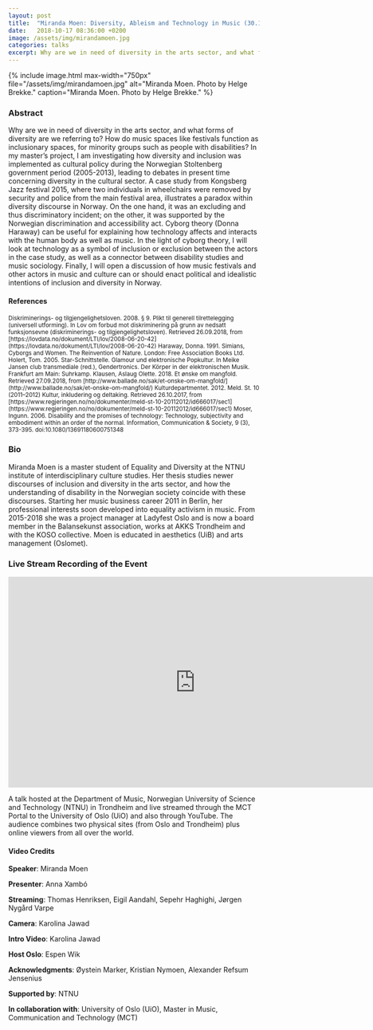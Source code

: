 ```yaml
---
layout: post
title:  "Miranda Moen: Diversity, Ableism and Technology in Music (30.10.18)"
date:   2018-10-17 08:36:00 +0200
image: /assets/img/mirandamoen.jpg
categories: talks
excerpt: Why are we in need of diversity in the arts sector, and what forms of diversity are we referring to? How do music spaces like festivals function as inclusionary spaces, for minority groups such as people with disabilities? In my master’s project, I am investigating how diversity and inclusion was implemented as cultural policy during the Norwegian Stoltenberg government period (2005-2013), leading to debates in present time concerning diversity in the cultural sector.
---
```


{% include image.html
max-width="750px" file="/assets/img/mirandamoen.jpg" alt="Miranda Moen. Photo by Helge Brekke."
caption="Miranda Moen. Photo by Helge Brekke." %}

### Abstract

Why are we in need of diversity in the arts sector, and what forms of diversity are we referring to? How do music spaces like festivals function as inclusionary spaces, for minority groups such as people with disabilities? In my master’s project, I am investigating how diversity and inclusion was implemented as cultural policy during the Norwegian Stoltenberg government period (2005-2013), leading to debates in present time concerning diversity in the cultural sector. A case study from Kongsberg Jazz festival 2015, where two individuals in wheelchairs were removed by security and police from the main festival area, illustrates a paradox within diversity discourse in Norway. On the one hand, it was an excluding and thus discriminatory incident; on the other, it was supported by the Norwegian discrimination and accessibility act. Cyborg theory (Donna Haraway) can be useful for explaining how technology affects and interacts with the human body as well as music. In the light of cyborg theory, I will look at technology as a symbol of inclusion or exclusion between the actors in the case study, as well as a connector between disability studies and music sociology. Finally, I will open a discussion of how music festivals and other actors in music and culture can or should enact political and idealistic intentions of inclusion and diversity in Norway.

#### References

<small>
Diskriminerings- og tilgjengelighetsloven. 2008. § 9. Plikt til generell tilrettelegging (universell utforming). In Lov om forbud mot diskriminering på grunn av nedsatt funksjonsevne (diskriminerings- og tilgjengelighetsloven). Retrieved 26.09.2018, from [https://lovdata.no/dokument/LTI/lov/2008-06-20-42](https://lovdata.no/dokument/LTI/lov/2008-06-20-42)
</small>

<small>
Haraway, Donna. 1991. Simians, Cyborgs and Women. The Reinvention of Nature. London: Free Association Books Ltd.
</small>

<small>
Holert, Tom. 2005. Star-Schnittstelle. Glamour und elektronische Popkultur. In Meike Jansen club transmediale (red.), Gendertronics. Der Körper in der elektronischen Musik. Frankfurt am Main: Suhrkamp.
</small>

<small>
Klausen, Aslaug Olette. 2018. Et ønske om mangfold. Retrieved 27.09.2018, from [http://www.ballade.no/sak/et-onske-om-mangfold/](http://www.ballade.no/sak/et-onske-om-mangfold/)
</small>

<small>
Kulturdepartmentet. 2012. Meld. St. 10 (2011–2012) Kultur, inkludering og deltaking. Retrieved 26.10.2017, from [https://www.regjeringen.no/no/dokumenter/meld-st-10-20112012/id666017/sec1](https://www.regjeringen.no/no/dokumenter/meld-st-10-20112012/id666017/sec1)
</small>

<small>
Moser, Ingunn. 2006. Disability and the promises of technology: Technology, subjectivity and embodiment within an order of the normal. Information, Communication & Society, 9 (3), 373-395. doi:10.1080/13691180600751348
</small>

### Bio

Miranda Moen is a master student of Equality and Diversity at the NTNU institute of interdisciplinary culture studies. Her thesis studies newer discourses of inclusion and diversity in the arts sector, and how the understanding of disability in the Norwegian society coincide with these discourses. Starting her music business career 2011 in Berlin, her professional interests soon developed into equality activism in music. From 2015-2018 she was a project manager at Ladyfest Oslo and is now a board member in the Balansekunst association, works at AKKS Trondheim and with the KOSO collective. Moen is educated in aesthetics (UiB) and arts management (Oslomet).

### Live Stream Recording of the Event

<iframe width="750" height="423" src="https://www.youtube.com/embed/QJBmbiEb8dc" frameborder="0" allow="accelerometer; autoplay; encrypted-media; gyroscope; picture-in-picture" allowfullscreen></iframe>

<br />

A talk hosted at the Department of Music, Norwegian University of Science and Technology (NTNU) in Trondheim and live streamed through the MCT Portal to the University of Oslo (UiO) and also through YouTube. The audience combines two physical sites (from Oslo and Trondheim) plus online viewers from all over the world.

#### Video Credits

**Speaker**: Miranda Moen

**Presenter**: Anna Xambó

**Streaming**: Thomas Henriksen, Eigil Aandahl, Sepehr Haghighi, Jørgen Nygård Varpe

**Camera**: Karolina Jawad

**Intro Video**: Karolina Jawad

**Host Oslo**: Espen Wik

**Acknowledgments**: Øystein Marker, Kristian Nymoen, Alexander Refsum Jensenius

**Supported by**: NTNU

**In collaboration with**: University of Oslo (UiO), Master in Music, Communication and Technology (MCT)
